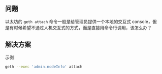 [//title]: (非交互式运行geth-attach命令)
[//englishtitle]: (non-interactive-exec-geth-attach-command)
[//category]: (ethereum,blockchain,geth)
[//tags]: (ethereum,blockchain,geth,attach,non-interactive)
[//createtime]: (20220317)
[//updatetime]: (20220317)

## 问题

以太坊的 `geth attach` 命令一般是给管理员提供一个本地的交互式 console，但是有时候希望不通过人机交互式的方式，而是直接用命令行调用，该怎么办？

## 解决方案

示例

```bash
geth --exec 'admin.nodeInfo' attach
```
